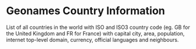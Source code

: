 # Geonames Country Information

List of all countries in the world with ISO and ISO3 country code (eg. GB for the United Kingdom and FR for France) with capital city, area, population, internet top-level domain, currency, official languages and neighbours.

